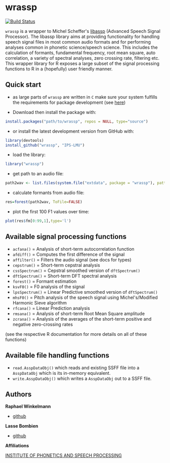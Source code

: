 # wrassp

[![Build Status](https://travis-ci.org/IPS-LMU/wrassp.png)](https://travis-ci.org/IPS-LMU/wrassp)

`wrassp` is a wrapper to Michel Scheffer's [libassp](http://libassp.sourceforge.net/) (Advanced Speech Signal Processor). The libassp library aims at providing functionality for handling speech signal files in most common audio formats and for performing analyses common in phonetic science/speech science. This includes the calculation of formants, fundamental frequency, root mean square, auto correlation, a variety of spectral analyses, zero crossing rate, filtering etc. This wrapper library for R exposes a large subset of the signal processing functions to R in a (hopefully) user friendly manner.


## Quick start

* as large parts of `wrassp` are written in `C` make sure your system fulfills the requirements for package development (see [here](http://www.rstudio.com/ide/docs/packages/prerequisites))

* Download then install the package with: 
```r
install.packages("path/to/wrassp", repos = NULL, type="source")
```

* or install the latest development version from GitHub with:
```r
library(devtools)
install_github("wrassp", "IPS-LMU")
```

* load the library: 
```r
library("wrassp")
```

* get path to an audio file: 
```r
path2wav <- list.files(system.file("extdata", package = "wrassp"), pattern = glob2rx("*.wav"), full.names = TRUE)[1]
```

* calculate formants from audio file: 
```r
res=forest(path2wav, ToFile=FALSE)
```

* plot the first 100 F1 values over time: 
```r
plot(res$fm[0:99,1],type='l')
```

## Available signal processing functions

+ `acfana()` = Analysis of short-term autocorrelation function
+ `afdiff()` = Computes the first difference of the signal
+ `affilter()` = Filters the audio signal (see docs for types)
+ `cepstrum()` = Short-term cepstral analysis
+ `cssSpectrum()` = Cepstral smoothed version of `dftSpectrum()`
+ `dftSpectrum()` = Short-term DFT spectral analysis
+ `forest()` = Formant estimation
+ `ksvF0()` = F0 analysis of the signal
+ `lpsSpectrum()` = Linear Predictive smoothed version of `dftSpectrum()`
+ `mhsF0()` = Pitch analysis of the speech signal using Michel's/Modified Harmonic Sieve algorithm
+ `rfcana()` = Linear Prediction analysis
+ `rmsana()` = Analysis of short-term Root Mean Square amplitude
+ `zcrana()` = Analysis of the averages of the short-term positive and negative zero-crossing rates

(see the respective R documentation for more details on all of these functions)

## Available file handling functions

+ `read.AsspDataObj()` which reads and existing SSFF file into a `AsspDataObj` which is its in-memory equivalent.
+ `write.AsspDataObj()` which writes a `AsspDataObj` out to a SSFF file.

## Authors

**Raphael Winkelmann**

+ [github](http://github.com/raphywink)

**Lasse Bombien**

+ [github](http://github.com/quabolasse)


**Affiliations**

[INSTITUTE OF PHONETICS AND SPEECH PROCESSING](http://www.phonetik.uni-muenchen.de/)